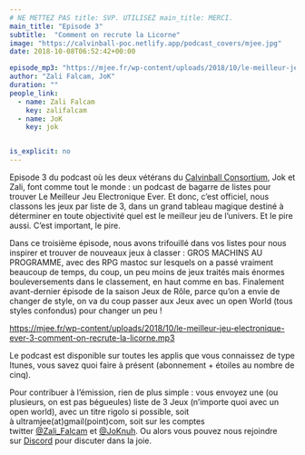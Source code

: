 ```yaml
---
# NE METTEZ PAS title: SVP. UTILISEZ main_title: MERCI.
main_title: "Episode 3"
subtitle:  "Comment on recrute la Licorne"
image: "https://calvinball-poc.netlify.app/podcast_covers/mjee.jpg"
date: 2018-10-08T06:52:42+00:00

episode_mp3: "https://mjee.fr/wp-content/uploads/2018/10/le-meilleur-jeu-electronique-ever-3-comment-on-recrute-la-licorne.mp3"
author: "Zali Falcam, JoK"
duration: ""
people_link: 
  - name: Zali Falcam
    key: zalifalcam
  - name: JoK
    key: jok


is_explicit: no
---
```


<PodcastHeader/>

<!-- ECRIRE LA DESCRIPTION DE L'EPISODE SOUS CETTE LIGNE -->
<p>Episode 3 du podcast où les deux vétérans du&nbsp;<a href="https://calvinballradio.wordpress.com/" rel="nofollow">Calvinball Consortium</a>, Jok et Zali, font comme tout le monde : un podcast de bagarre de listes pour trouver&nbsp;Le Meilleur Jeu Electronique Ever.&nbsp;Et donc, c’est officiel, nous classons les jeux par liste de 3, dans un grand tableau magique destiné à déterminer en toute objectivité quel est le meilleur jeu de l’univers. Et le pire aussi. C’est important, le pire.</p>
<p>Dans ce troisième épisode, nous avons trifouillé dans vos listes pour nous inspirer et trouver de nouveaux jeux à classer : GROS MACHINS AU PROGRAMME, avec des RPG mastoc sur lesquels on a passé vraiment beaucoup de temps, du coup, un peu moins de jeux traités mais énormes bouleversements dans le classement, en haut comme en bas. Finalement avant-dernier épisode de la saison&nbsp;Jeux de Rôle,&nbsp;parce qu’on a envie de changer de style, on va du coup passer aux&nbsp;Jeux avec un open World (tous styles confondus) pour changer un peu !</p>
<p><a href="https://mjee.fr/wp-content/uploads/2018/10/le-meilleur-jeu-electronique-ever-3-comment-on-recrute-la-licorne.mp3" rel="nofollow">https://mjee.fr/wp-content/uploads/2018/10/le-meilleur-jeu-electronique-ever-3-comment-on-recrute-la-licorne.mp3</a></p>
<p>Le podcast est disponible sur toutes les applis que vous connaissez de type Itunes, vous savez quoi faire à présent (abonnement + étoiles au nombre de cinq).</p>
<p>Pour contribuer à l’émission, rien de plus simple : vous envoyez une (ou plusieurs, on est pas bégueules) liste de&nbsp;3 Jeux&nbsp;(n’importe quoi avec un open world), avec un titre rigolo si possible, soit à&nbsp;ultramjee(at)gmail(point)com, soit sur les comptes twitter&nbsp;<a href="https://twitter.com/Zali_Falcam" rel="nofollow">@Zali_Falcam</a>&nbsp;et&nbsp;<a href="https://twitter.com/JoKnuh" rel="nofollow">@JoKnuh</a>.&nbsp;Ou alors vous pouvez nous rejoindre sur&nbsp;<a href="https://discord.gg/4RnA9v7" rel="nofollow">Discord</a>&nbsp;pour discuter dans la joie.</p>


